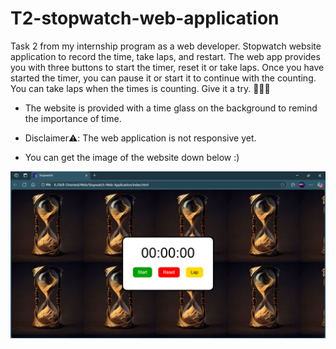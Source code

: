 # T2-stopwatch-web-application

Task 2 from my internship program as a web developer.
Stopwatch website application to record the time, take laps, and restart. The web app provides you with three buttons to start the timer, reset it or take laps. Once you have started the timer, you can pause it or start it to continue with the counting. You can take laps when the times is counting. Give it a try. 💁🏾‍♂
- The website is provided with a time glass on the background to remind the importance of time.

- Disclaimer⚠️: The web application is not responsive yet.

- You can get the image of the website down below :)

<img src = "https://github.com/Kira-Legacy/Image_Repo/blob/main/Stopwatch-web-app.png" alt = "Stopwatch">
